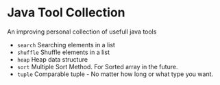 # Java Tool Collection
An improving personal collection of usefull java tools
+ `search` Searching elements in a list
+ `shuffle` Shuffle elements in a list
+ `heap` Heap data structure
+ `sort` Multiple Sort Method. For Sorted array in the future.
+ `tuple` Comparable tuple - No matter how long or what type you want.
